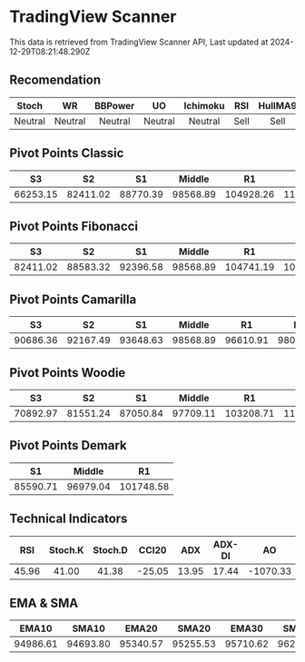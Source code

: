 # TradingView Scanner
This data is retrieved from TradingView Scanner API, Last updated at 2024-12-29T08:21:48.290Z

## Recomendation
| Stoch | WR | BBPower | UO | Ichimoku | RSI | HullMA9 |
| :---: | :---: | :---: | :---: | :---: | :---: | :---: |
| Neutral | Neutral | Neutral | Neutral | Neutral | Sell | Sell |

## Pivot Points Classic
| S3 | S2 | S1 | Middle | R1 | R2 | R3 |
| :---: | :---: | :---: | :---: | :---: | :---: | :---: |
| 66253.15 | 82411.02 | 88770.39 | 98568.89 | 104928.26 | 114726.76 | 130884.63 |

## Pivot Points Fibonacci
| S3 | S2 | S1 | Middle | R1 | R2 | R3 |
| :---: | :---: | :---: | :---: | :---: | :---: | :---: |
| 82411.02 | 88583.32 | 92396.58 | 98568.89 | 104741.19 | 108554.45 | 114726.76 |

## Pivot Points Camarilla
| S3 | S2 | S1 | Middle | R1 | R2 | R3 |
| :---: | :---: | :---: | :---: | :---: | :---: | :---: |
| 90686.36 | 92167.49 | 93648.63 | 98568.89 | 96610.91 | 98092.05 | 99573.18 |

## Pivot Points Woodie
| S3 | S2 | S1 | Middle | R1 | R2 | R3 |
| :---: | :---: | :---: | :---: | :---: | :---: | :---: |
| 70892.97 | 81551.24 | 87050.84 | 97709.11 | 103208.71 | 113866.98 | 119366.58 |

## Pivot Points Demark
| S1 | Middle | R1 |
| :---: | :---: | :---: |
| 85590.71 | 96979.04 | 101748.58 |

## Technical Indicators
| RSI | Stoch.K | Stoch.D | CCI20 | ADX | ADX-DI | AO | Mom | MACD | MACD | W.R | HullMA9 |
| :---: | :---: | :---: | :---: | :---: | :---: | :---: | :---: | :---: | :---: | :---: | :---: |
| 45.96 | 41.00 | 41.38 | -25.05 | 13.95 | 17.44 | -1070.33 | 367.80 | -514.61 | -573.31 | -59.98 | 95222.95 |

## EMA & SMA
| EMA10 | SMA10 | EMA20 | SMA20 | EMA30 | SMA30 | EMA50 | SMA50 | EMA100 | SMA100 | EMA200 | SMA200 |
| :---: | :---: | :---: | :---: | :---: | :---: | :---: | :---: | :---: | :---: | :---: | :---: |
| 94986.61 | 94693.80 | 95340.57 | 95255.53 | 95710.62 | 96292.18 | 96440.57 | 96076.62 | 97436.99 | 99035.52 | 96192.62 | 98251.52 |